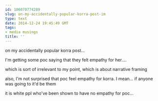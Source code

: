 ```yaml
---
id: 106078774289
slug: on-my-accidentally-popular-korra-post-im
type: text
date: 2014-12-24 19:45:49 GMT
tags:
- media musings
title: ''
---
```

on my accidentally popular korra post...

I'm getting some poc saying that they felt empathy for her....

which is sort of irrelevant to my point, which is about narrative framing

also, I'm not surprised that poc feel empathy for korra. I mean... if anyone was going to it'd be them

it is white ppl who've been shown to have no empathy for poc... 